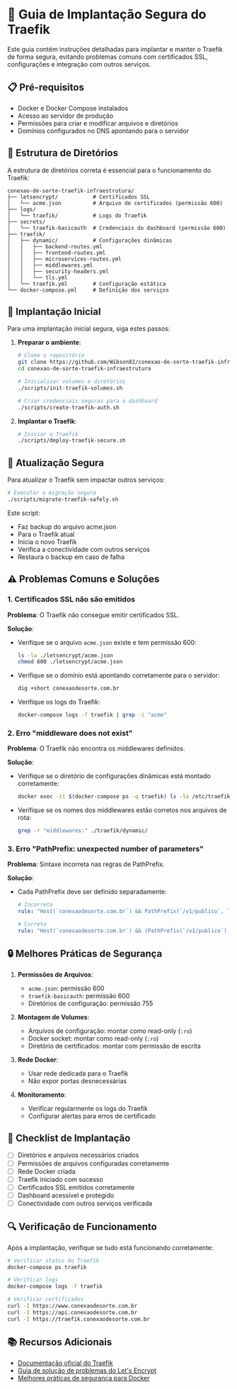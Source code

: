 # 🚀 Guia de Implantação Segura do Traefik

Este guia contém instruções detalhadas para implantar e manter o Traefik de forma segura, evitando problemas comuns com certificados SSL, configurações e integração com outros serviços.

## 📋 Pré-requisitos

- Docker e Docker Compose instalados
- Acesso ao servidor de produção
- Permissões para criar e modificar arquivos e diretórios
- Domínios configurados no DNS apontando para o servidor

## 🔧 Estrutura de Diretórios

A estrutura de diretórios correta é essencial para o funcionamento do Traefik:

```
conexao-de-sorte-traefik-infraestrutura/
├── letsencrypt/           # Certificados SSL
│   └── acme.json          # Arquivo de certificados (permissão 600)
├── logs/
│   └── traefik/           # Logs do Traefik
├── secrets/
│   └── traefik-basicauth  # Credenciais do dashboard (permissão 600)
├── traefik/
│   ├── dynamic/           # Configurações dinâmicas
│   │   ├── backend-routes.yml
│   │   ├── frontend-routes.yml
│   │   ├── microservices-routes.yml
│   │   ├── middlewares.yml
│   │   ├── security-headers.yml
│   │   └── tls.yml
│   └── traefik.yml        # Configuração estática
└── docker-compose.yml     # Definição dos serviços
```

## 🚀 Implantação Inicial

Para uma implantação inicial segura, siga estes passos:

1. **Preparar o ambiente**:
   ```bash
   # Clone o repositório
   git clone https://github.com/Wibson82/conexao-de-sorte-traefik-infraestrutura.git
   cd conexao-de-sorte-traefik-infraestrutura
   
   # Inicializar volumes e diretórios
   ./scripts/init-traefik-volumes.sh
   
   # Criar credenciais seguras para o dashboard
   ./scripts/create-traefik-auth.sh
   ```

2. **Implantar o Traefik**:
   ```bash
   # Iniciar o Traefik
   ./scripts/deploy-traefik-secure.sh
   ```

## 🔄 Atualização Segura

Para atualizar o Traefik sem impactar outros serviços:

```bash
# Executar a migração segura
./scripts/migrate-traefik-safely.sh
```

Este script:
- Faz backup do arquivo acme.json
- Para o Traefik atual
- Inicia o novo Traefik
- Verifica a conectividade com outros serviços
- Restaura o backup em caso de falha

## ⚠️ Problemas Comuns e Soluções

### 1. Certificados SSL não são emitidos

**Problema**: O Traefik não consegue emitir certificados SSL.

**Solução**:
- Verifique se o arquivo `acme.json` existe e tem permissão 600:
  ```bash
  ls -la ./letsencrypt/acme.json
  chmod 600 ./letsencrypt/acme.json
  ```
- Verifique se o domínio está apontando corretamente para o servidor:
  ```bash
  dig +short conexaodesorte.com.br
  ```
- Verifique os logs do Traefik:
  ```bash
  docker-compose logs -f traefik | grep -i "acme"
  ```

### 2. Erro "middleware does not exist"

**Problema**: O Traefik não encontra os middlewares definidos.

**Solução**:
- Verifique se o diretório de configurações dinâmicas está montado corretamente:
  ```bash
  docker exec -it $(docker-compose ps -q traefik) ls -la /etc/traefik/dynamic/
  ```
- Verifique se os nomes dos middlewares estão corretos nos arquivos de rota:
  ```bash
  grep -r "middlewares:" ./traefik/dynamic/
  ```

### 3. Erro "PathPrefix: unexpected number of parameters"

**Problema**: Sintaxe incorreta nas regras de PathPrefix.

**Solução**:
- Cada PathPrefix deve ser definido separadamente:
  ```yaml
  # Incorreto
  rule: "Host(`conexaodesorte.com.br`) && PathPrefix(`/v1/publico`, `/v1/resultados/publico`)"

  # Correto
  rule: "Host(`conexaodesorte.com.br`) && (PathPrefix(`/v1/publico`) || PathPrefix(`/v1/resultados/publico`))"
  ```

## 🔒 Melhores Práticas de Segurança

1. **Permissões de Arquivos**:
   - `acme.json`: permissão 600
   - `traefik-basicauth`: permissão 600
   - Diretórios de configuração: permissão 755

2. **Montagem de Volumes**:
   - Arquivos de configuração: montar como read-only (`:ro`)
   - Docker socket: montar como read-only (`:ro`)
   - Diretório de certificados: montar com permissão de escrita

3. **Rede Docker**:
   - Usar rede dedicada para o Traefik
   - Não expor portas desnecessárias

4. **Monitoramento**:
   - Verificar regularmente os logs do Traefik
   - Configurar alertas para erros de certificado

## 📝 Checklist de Implantação

- [ ] Diretórios e arquivos necessários criados
- [ ] Permissões de arquivos configuradas corretamente
- [ ] Rede Docker criada
- [ ] Traefik iniciado com sucesso
- [ ] Certificados SSL emitidos corretamente
- [ ] Dashboard acessível e protegido
- [ ] Conectividade com outros serviços verificada

## 🔍 Verificação de Funcionamento

Após a implantação, verifique se tudo está funcionando corretamente:

```bash
# Verificar status do Traefik
docker-compose ps traefik

# Verificar logs
docker-compose logs -f traefik

# Verificar certificados
curl -I https://www.conexaodesorte.com.br
curl -I https://api.conexaodesorte.com.br
curl -I https://traefik.conexaodesorte.com.br
```

## 📚 Recursos Adicionais

- [Documentação oficial do Traefik](https://doc.traefik.io/traefik/)
- [Guia de solução de problemas do Let's Encrypt](https://letsencrypt.org/docs/troubleshooting/)
- [Melhores práticas de segurança para Docker](https://docs.docker.com/engine/security/security/)
